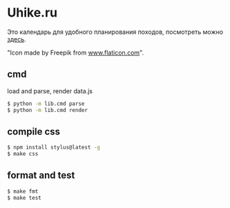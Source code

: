 # Uhike.ru

Это календарь для удобного планирования походов, 
посмотреть можно [здесь](https://uhike.ru).

"Icon made by Freepik from www.flaticon.com".

## cmd 

load and parse, render data.js 

```bash
$ python -m lib.cmd parse
$ python -m lib.cmd render
```

## compile css 

```bash
$ npm install stylus@latest -g
$ make css
```

## format and test

```bash
$ make fmt
$ make test
```
